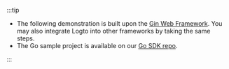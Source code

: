 :::tip

- The following demonstration is built upon the [Gin Web Framework](https://gin-gonic.com). You may also integrate Logto into other frameworks by taking the same steps.
- The Go sample project is available on our [Go SDK repo](https://github.com/logto-io/go/tree/master/gin-sample).

:::
